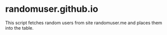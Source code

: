 # randomuser.github.io
This script fetches random users from site randomuser.me and places them into the table.
